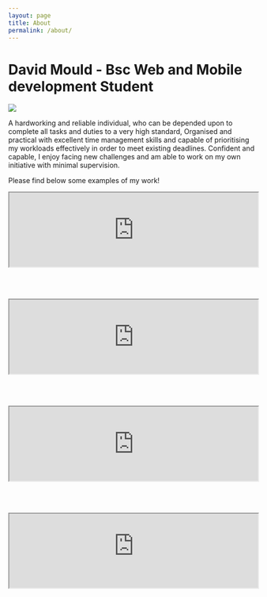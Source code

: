 ```yaml
---
layout: page
title: About
permalink: /about/
---
```

<p>
<h1>David Mould - Bsc Web and Mobile development Student</h1>
</p>

![](https://avatars.githubusercontent.com/u/91611885?v=4)

A hardworking and reliable individual, who can be depended upon to complete all tasks and duties to a very high standard, Organised and practical with excellent time management skills and capable of prioritising my workloads effectively in order to meet existing deadlines. Confident and capable, I enjoy facing new challenges and am able to work on my own initiative with minimal supervision.

Please find below some examples of my work!

 <iframe style="width: 100%" height: 300px src="https://codepen.io/FEDavid/pen/gOqbgeb" title="React calculator"></iframe>
 
 <br><br>
 
 <iframe style="width: 100%" height: 300px src="https://codepen.io/FEDavid/pen/BaMoJOQ" title="4 tile image gallery"></iframe>
 
 <br><br>
 
 <iframe style="width: 100%" height: 300px src="https://codepen.io/FEDavid/pen/poGvZbE" title="Pure CSS card rotate"></iframe>
 
 <br><br>
 
 <iframe style="width: 100%" height: 300px src="https://basic-weather.onrender.com/" title="Python/Flask weather web app"></iframe><br><br>
